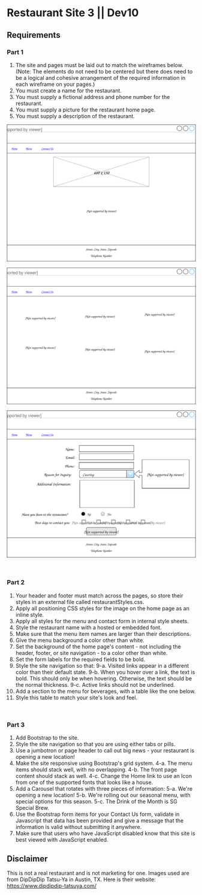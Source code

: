 # Restaurant Site 3  || Dev10

## Requirements

### Part 1
1. The site and pages must be laid out to match the wireframes below.
(Note: The elements do not need to be centered but there does need to be a logical and cohesive arrangement of the required information in each wireframe on your pages.)
2. You must create a name for the restaurant.
3. You must supply a fictional address and phone number for the restaurant.
4. You must supply a picture for the restaurant home page.
5. You must supply a description of the restaurant.

![Img1](https://github.com/framples/RestaurantSite3/blob/master/images/img1.svg)

![Img2](https://github.com/framples/RestaurantSite3/blob/master/images/img2.svg)

![Img3](https://github.com/framples/RestaurantSite3/blob/master/images/img3.svg)


<br>

### Part 2
1. Your header and footer must match across the pages, so store their styles in an external file called restaurantStyles.css.
2. Apply all positioning CSS styles for the image on the home page as an inline style.
3. Apply all styles for the menu and contact form in internal style sheets.
4. Style the restaurant name with a hosted or embedded font.
5. Make sure that the menu item names are larger than their descriptions.
6. Give the menu background a color other than white.
7. Set the background of the home page's content - not including the header, footer, or site navigation - to a color other than white.
8. Set the form labels for the required fields to be bold.
9. Style the site navigation so that:
    9-a. Visited links appear in a different color than their default state.
    9-b. When you hover over a link, the text is bold. This should only be when hovering. Otherwise, the text should be the normal thickness.
    9-c. Active links should not be underlined.
10. Add a section to the menu for beverages, with a table like the one below.
11. Style this table to match your site's look and feel.


<br>


### Part 3
1. Add Bootstrap to the site.
2. Style the site navigation so that you are using either tabs or pills.
3. Use a jumbotron or page header to call out big news - your restaurant is opening a new location!
4. Make the site responsive using Bootstrap's grid system.
    4-a. The menu items should stack well, with no overlapping.
    4-b. The front page content should stack as well.
    4-c. Change the Home link to use an Icon from one of the supported fonts that looks like a house.
5. Add a Carousel that rotates with three pieces of information:
    5-a. We're opening a new location!
    5-b. We're rolling out our seasonal menu, with special options for this season.
    5-c. The Drink of the Month is SG Special Brew.
6. Use the Bootstrap form items for your Contact Us form, validate in Javascript that data has been provided and give a message that the information is valid without submitting it anywhere.
7. Make sure that users who have JavaScript disabled know that this site is best viewed with JavaScript enabled.


## Disclaimer
This is not a real restaurant and is not marketing for one.  Images used are from DipDipDip Tatsu-Ya in Austin, TX.  Here is their website: https://www.dipdipdip-tatsuya.com/
